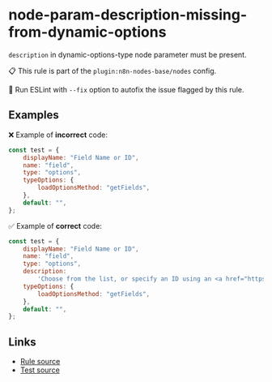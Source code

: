 [//]: # "File generated from a template. Do not edit this file directly."

# node-param-description-missing-from-dynamic-options

`description` in dynamic-options-type node parameter must be present.

📋 This rule is part of the `plugin:n8n-nodes-base/nodes` config.

🔧 Run ESLint with `--fix` option to autofix the issue flagged by this rule.

## Examples

❌ Example of **incorrect** code:

```js
const test = {
	displayName: "Field Name or ID",
	name: "field",
	type: "options",
	typeOptions: {
		loadOptionsMethod: "getFields",
	},
	default: "",
};
```

✅ Example of **correct** code:

```js
const test = {
	displayName: "Field Name or ID",
	name: "field",
	type: "options",
	description:
		'Choose from the list, or specify an ID using an <a href="https://docs.n8n.io/code/expressions/">expression</a>',
	typeOptions: {
		loadOptionsMethod: "getFields",
	},
	default: "",
};
```

## Links

- [Rule source](../../lib/rules/node-param-description-missing-from-dynamic-options.ts)
- [Test source](../../tests/node-param-description-missing-from-dynamic-options.test.ts)
